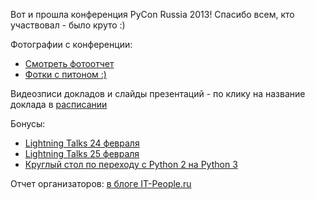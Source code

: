 Вот и прошла конференция PyCon Russia 2013! Спасибо всем, кто участвовал - было круто :)


Фотографии с конференции: 
* [Смотреть фотоотчет](http://www.facebook.com/media/set/?set=a.510272319018902.1073741825.475364682509666&type=1&l=024c3c640c)
* [Фотки с питоном :)](http://www.facebook.com/media/set/?set=a.511999932179474.1073741826.475364682509666&type=1)
                          

Видеозписи докладов и слайды презентаций - по клику на название доклада в [расписании](http://pycon.ru/program/schedule/)

Бонусы:
* [Lightning Talks 24 февраля](http://youtu.be/DTm4bHPZ7Vc)
* [Lightning Talks 25 февраля](http://youtu.be/b_rGwaryDmI)
* [Круглый стол по переходу с Python 2 на Python 3](http://youtu.be/hERb4be-h0w)

Отчет организаторов: [в блоге IT-People.ru](http://it-people.livejournal.com/4790.html)

